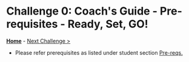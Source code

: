 # Challenge 0: Coach's Guide - Pre-requisites - Ready, Set, GO!

**[Home](README.md)** - [Next Challenge >](./01-SAP-Auto-Deployment.md)

- Please refer prerequisites as listed under student section [Pre-reqs.](../Student/00-prereqs.md)
